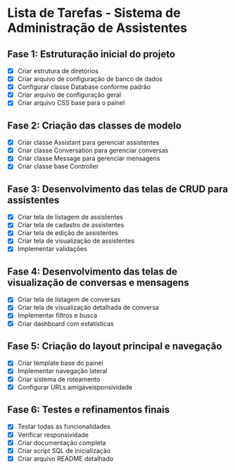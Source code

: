 # Lista de Tarefas - Sistema de Administração de Assistentes

## Fase 1: Estruturação inicial do projeto
- [x] Criar estrutura de diretórios
- [x] Criar arquivo de configuração de banco de dados
- [x] Configurar classe Database conforme padrão
- [x] Criar arquivo de configuração geral
- [x] Criar arquivo CSS base para o painel

## Fase 2: Criação das classes de modelo
- [x] Criar classe Assistant para gerenciar assistentes
- [x] Criar classe Conversation para gerenciar conversas
- [x] Criar classe Message para gerenciar mensagens
- [x] Criar classe base Controller

## Fase 3: Desenvolvimento das telas de CRUD para assistentes
- [x] Criar tela de listagem de assistentes
- [x] Criar tela de cadastro de assistentes
- [x] Criar tela de edição de assistentes
- [x] Criar tela de visualização de assistentes
- [x] Implementar validações

## Fase 4: Desenvolvimento das telas de visualização de conversas e mensagens
- [x] Criar tela de listagem de conversas
- [x] Criar tela de visualização detalhada de conversa
- [x] Implementar filtros e busca
- [x] Criar dashboard com estatísticas

## Fase 5: Criação do layout principal e navegação
- [x] Criar template base do painel
- [x] Implementar navegação lateral
- [x] Criar sistema de roteamento
- [x] Configurar URLs amigáveisponsividade

## Fase 6: Testes e refinamentos finais
- [x] Testar todas as funcionalidades
- [x] Verificar responsividade
- [x] Criar documentação completa
- [x] Criar script SQL de inicialização
- [x] Criar arquivo README detalhado